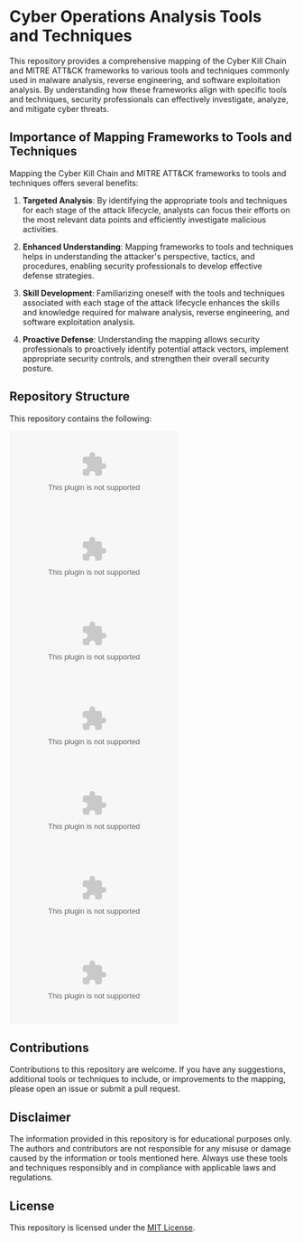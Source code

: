 # Cyber Operations Analysis Tools and Techniques

This repository provides a comprehensive mapping of the Cyber Kill Chain and MITRE ATT&CK frameworks to various tools and techniques commonly used in malware analysis, reverse engineering, and software exploitation analysis. By understanding how these frameworks align with specific tools and techniques, security professionals can effectively investigate, analyze, and mitigate cyber threats.

## Importance of Mapping Frameworks to Tools and Techniques

Mapping the Cyber Kill Chain and MITRE ATT&CK frameworks to tools and techniques offers several benefits:

1. **Targeted Analysis**: By identifying the appropriate tools and techniques for each stage of the attack lifecycle, analysts can focus their efforts on the most relevant data points and efficiently investigate malicious activities.

2. **Enhanced Understanding**: Mapping frameworks to tools and techniques helps in understanding the attacker's perspective, tactics, and procedures, enabling security professionals to develop effective defense strategies.

3. **Skill Development**: Familiarizing oneself with the tools and techniques associated with each stage of the attack lifecycle enhances the skills and knowledge required for malware analysis, reverse engineering, and software exploitation analysis.

4. **Proactive Defense**: Understanding the mapping allows security professionals to proactively identify potential attack vectors, implement appropriate security controls, and strengthen their overall security posture.

## Repository Structure

This repository contains the following:

![Table 1.](https://github.com/ericyoc/cyber_ops_analysis_tools_techniques/blob/main/tables/Table_1__Analysis_Techniques.csv)
![Table 2.](https://github.com/ericyoc/cyber_ops_analysis_tools_techniques/blob/main/tables/Table_2__Artifacts_and_Network_Activity.csv)
![Table 3.](https://github.com/ericyoc/cyber_ops_analysis_tools_techniques/blob/main/tables/Table_3__Analysis_Platforms.csv)
![Table 4.](https://github.com/ericyoc/cyber_ops_analysis_tools_techniques/blob/main/tables/Table_4__Anti-Analysis_Techniques.csv)
![Table 5.](https://github.com/ericyoc/cyber_ops_analysis_tools_techniques/blob/main/tables/Table_5__Sandbox_Analysis.csv)
![Table 6.](https://github.com/ericyoc/cyber_ops_analysis_tools_techniques/blob/main/tables/Table_6__Offense_and_Defense_Examples.csv)
![Table 7.](https://github.com/ericyoc/cyber_ops_analysis_tools_techniques/blob/main/tables/Table_7__Representative_Malware_Families.csv)


## Contributions

Contributions to this repository are welcome. If you have any suggestions, additional tools or techniques to include, or improvements to the mapping, please open an issue or submit a pull request.

## Disclaimer

The information provided in this repository is for educational purposes only. The authors and contributors are not responsible for any misuse or damage caused by the information or tools mentioned here. Always use these tools and techniques responsibly and in compliance with applicable laws and regulations.

## License

This repository is licensed under the [MIT License](LICENSE).
